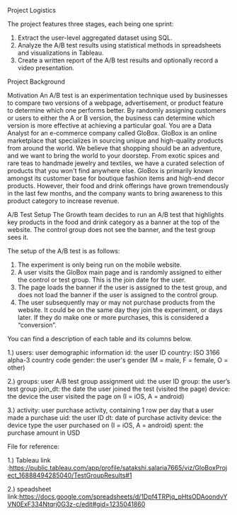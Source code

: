 Project Logistics

The project features three stages, each being one sprint: 
1. Extract the user-level aggregated dataset using SQL.
2. Analyze the A/B test results using statistical methods in spreadsheets and visualizations in Tableau.
3. Create a written report of the A/B test results and optionally record a video presentation.

Project Background

Motivation
An A/B test is an experimentation technique used by businesses to compare two versions of a webpage, advertisement, or product feature to determine which one performs better. By randomly assigning customers or users to either the A or B version, the business can determine which version is more effective at achieving a particular goal.
You are a Data Analyst for an e-commerce company called GloBox. GloBox is an online marketplace that specializes in sourcing unique and high-quality products from around the world.
We believe that shopping should be an adventure, and we want to bring the world to your doorstep. From exotic spices and rare teas to handmade jewelry and textiles, we have a curated selection of products that you won't find anywhere else.
GloBox is primarily known amongst its customer base for boutique fashion items and high-end decor products. However, their food and drink offerings have grown tremendously in the last few months, and the company wants to bring awareness to this product category to increase revenue.

A/B Test Setup
The Growth team decides to run an A/B test that highlights key products in the food and drink category as a banner at the top of the website. The control group does not see the banner, and the test group sees it.

The setup of the A/B test is as follows:
1. The experiment is only being run on the mobile website.
2. A user visits the GloBox main page and is randomly assigned to either the control or test group. This is the join date for the user.
3. The page loads the banner if the user is assigned to the test group, and does not load the banner if the user is assigned to the control group.
4. The user subsequently may or may not purchase products from the website. It could be on the same day they join the experiment, or days later. If they do make one or more purchases, this is considered a “conversion”.

You can find a description of each table and its columns below.

1.) users: user demographic information
    id: the user ID
    country: ISO 3166 alpha-3 country code
    gender: the user's gender (M = male, F = female, O = other)

2.) groups: user A/B test group assignment
    uid: the user ID
    group: the user’s test group
    join_dt: the date the user joined the test (visited the page)
    device: the device the user visited the page on (I = iOS, A = android)

3.) activity: user purchase activity, containing 1 row per day that a user made a purchase
    uid: the user ID
    dt: date of purchase activity
    device: the device type the user purchased on (I = iOS, A = android)
    spent: the purchase amount in USD

File for reference:

1.) Tableau link :https://public.tableau.com/app/profile/satakshi.salaria7665/viz/GloBoxProject_16888494285040/TestGroupResults#1

2.) speadsheet link:https://docs.google.com/spreadsheets/d/1Dpf4TRPjq_pHtsODAoondvYVN0ExF334Ntqrj0G3z-c/edit#gid=1235041860
